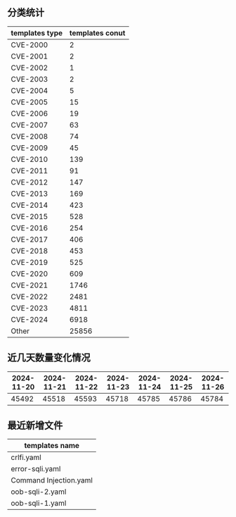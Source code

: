 ## 分类统计
| templates type | templates conut | 
| --- | --- |
| CVE-2000 | 2 |
| CVE-2001 | 2 |
| CVE-2002 | 1 |
| CVE-2003 | 2 |
| CVE-2004 | 5 |
| CVE-2005 | 15 |
| CVE-2006 | 19 |
| CVE-2007 | 63 |
| CVE-2008 | 74 |
| CVE-2009 | 45 |
| CVE-2010 | 139 |
| CVE-2011 | 91 |
| CVE-2012 | 147 |
| CVE-2013 | 169 |
| CVE-2014 | 423 |
| CVE-2015 | 528 |
| CVE-2016 | 254 |
| CVE-2017 | 406 |
| CVE-2018 | 453 |
| CVE-2019 | 525 |
| CVE-2020 | 609 |
| CVE-2021 | 1746 |
| CVE-2022 | 2481 |
| CVE-2023 | 4811 |
| CVE-2024 | 6918 |
| Other | 25856 |
## 近几天数量变化情况
|2024-11-20 | 2024-11-21 | 2024-11-22 | 2024-11-23 | 2024-11-24 | 2024-11-25 | 2024-11-26|
|--- | ------ | ------ | ------ | ------ | ------ | ---|
|45492 | 45518 | 45593 | 45718 | 45785 | 45786 | 45784|
## 最近新增文件
| templates name | 
| --- |
| crlfi.yaml |
| error-sqli.yaml |
| Command Injection.yaml |
| oob-sqli-2.yaml |
| oob-sqli-1.yaml |
